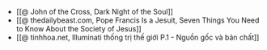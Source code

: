 - [[@ John of the Cross, Dark Night of the Soul]]
- [[@ thedailybeast.com, Pope Francis Is a Jesuit, Seven Things You Need to Know About the Society of Jesus]]
- [[@ tinhhoa.net, Illuminati thống trị thế giới P.1 - Nguồn gốc và bản chất]]
